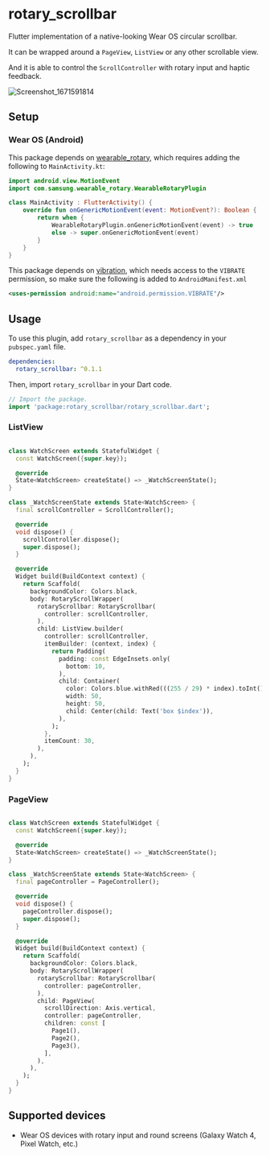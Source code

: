 # rotary_scrollbar
Flutter implementation of a native-looking Wear OS circular scrollbar.

It can be wrapped around a `PageView`, `ListView` or any other scrollable view.

And it is able to control the `ScrollController` with rotary input and haptic feedback.

![Screenshot_1671591814](https://user-images.githubusercontent.com/82336674/208810952-cbd4c983-f48f-4aa6-8f4d-66fe669aeb55.png)



## Setup

### Wear OS (Android)

This package depends on [wearable_rotary](https://pub.dev/packages/wearable_rotary), which requires adding the following to `MainActivity.kt`:

```kotlin
import android.view.MotionEvent
import com.samsung.wearable_rotary.WearableRotaryPlugin

class MainActivity : FlutterActivity() {
    override fun onGenericMotionEvent(event: MotionEvent?): Boolean {
        return when {
            WearableRotaryPlugin.onGenericMotionEvent(event) -> true
            else -> super.onGenericMotionEvent(event)
        }
    }
}
```

This package depends on [vibration](https://pub.dev/packages/vibration), which needs access to the `VIBRATE` permission, so make sure the following is added to `AndroidManifest.xml`

```xml
<uses-permission android:name="android.permission.VIBRATE"/>
```

## Usage

To use this plugin, add `rotary_scrollbar` as a dependency in your `pubspec.yaml` file.

```yaml
dependencies:
  rotary_scrollbar: ^0.1.1
```

Then, import `rotary_scrollbar` in your Dart code.

```dart
// Import the package.
import 'package:rotary_scrollbar/rotary_scrollbar.dart';
```

### ListView
```dart

class WatchScreen extends StatefulWidget {
  const WatchScreen({super.key});

  @override
  State<WatchScreen> createState() => _WatchScreenState();
}

class _WatchScreenState extends State<WatchScreen> {
  final scrollController = ScrollController();

  @override
  void dispose() {
    scrollController.dispose();
    super.dispose();
  }

  @override
  Widget build(BuildContext context) {
    return Scaffold(
      backgroundColor: Colors.black,
      body: RotaryScrollWrapper(
        rotaryScrollbar: RotaryScrollbar(
          controller: scrollController,
        ),
        child: ListView.builder(
          controller: scrollController,
          itemBuilder: (context, index) {
            return Padding(
              padding: const EdgeInsets.only(
                bottom: 10,
              ),
              child: Container(
                color: Colors.blue.withRed(((255 / 29) * index).toInt()),
                width: 50,
                height: 50,
                child: Center(child: Text('box $index')),
              ),
            );
          },
          itemCount: 30,
        ),
      ),
    );
  }
}
```

### PageView
```dart

class WatchScreen extends StatefulWidget {
  const WatchScreen({super.key});

  @override
  State<WatchScreen> createState() => _WatchScreenState();
}

class _WatchScreenState extends State<WatchScreen> {
  final pageController = PageController();

  @override
  void dispose() {
    pageController.dispose();
    super.dispose();
  }

  @override
  Widget build(BuildContext context) {
    return Scaffold(
      backgroundColor: Colors.black,
      body: RotaryScrollWrapper(
        rotaryScrollbar: RotaryScrollbar(
          controller: pageController,
        ),
        child: PageView(
          scrollDirection: Axis.vertical,
          controller: pageController,
          children: const [
            Page1(),
            Page2(),
            Page3(),
          ],
        ),
      ),
    );
  }
}

```

## Supported devices

- Wear OS devices with rotary input and round screens (Galaxy Watch 4, Pixel Watch, etc.)
